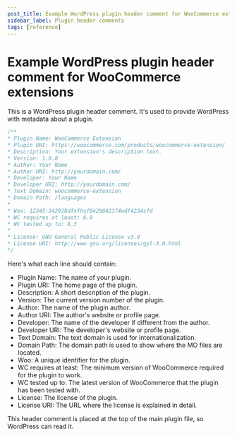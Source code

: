 ```yaml
---
post_title: Example WordPress plugin header comment for WooCommerce extensions
sidebar_label: Plugin header comments
tags: [reference]
---
```


# Example WordPress plugin header comment for WooCommerce extensions

This is a WordPress plugin header comment. It's used to provide WordPress with metadata about a plugin. 

```php
/**
* Plugin Name: WooCommerce Extension
* Plugin URI: https://woocommerce.com/products/woocommerce-extension/
* Description: Your extension's description text.
* Version: 1.0.0
* Author: Your Name
* Author URI: http://yourdomain.com/
* Developer: Your Name
* Developer URI: http://yourdomain.com/
* Text Domain: woocommerce-extension
* Domain Path: /languages
*
* Woo: 12345:342928dfsfhsf8429842374wdf4234sfd
* WC requires at least: 8.0
* WC tested up to: 8.3
*
* License: GNU General Public License v3.0
* License URI: http://www.gnu.org/licenses/gpl-3.0.html
*/
```

Here's what each line should contain:

* Plugin Name: The name of your plugin.
* Plugin URI: The home page of the plugin.
* Description: A short description of the plugin.
* Version: The current version number of the plugin.
* Author: The name of the plugin author.
* Author URI: The author's website or profile page.
* Developer: The name of the developer if different from the author.
* Developer URI: The developer's website or profile page.
* Text Domain: The text domain is used for internationalization.
* Domain Path: The domain path is used to show where the MO files are located.
* Woo: A unique identifier for the plugin.
* WC requires at least: The minimum version of WooCommerce required for the plugin to work.
* WC tested up to: The latest version of WooCommerce that the plugin has been tested with.
* License: The license of the plugin.
* License URI: The URL where the license is explained in detail.

This header comment is placed at the top of the main plugin file, so WordPress can read it.
